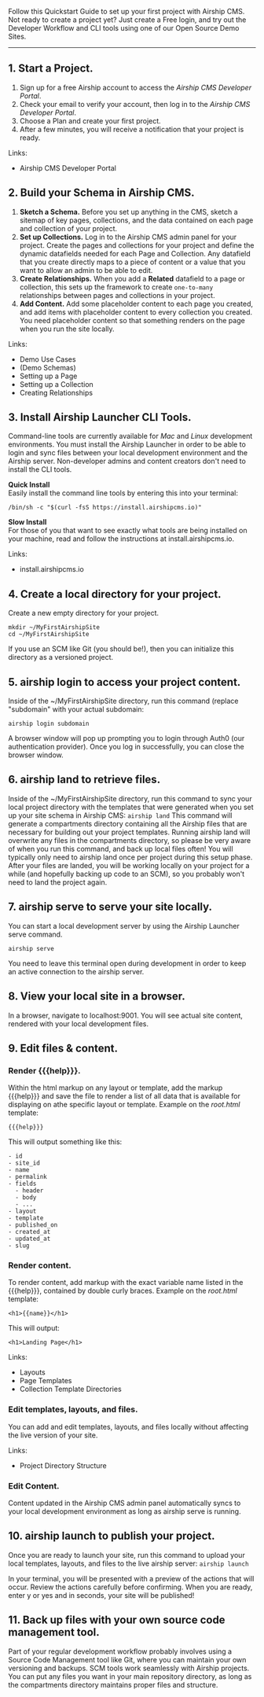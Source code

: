 Follow this Quickstart Guide to set up your first project with Airship CMS. Not ready to create a project yet? Just create a Free login, and try out the Developer Workflow and CLI tools using one of our Open Source Demo Sites.

---

## 1. Start a Project.
1. Sign up for a free Airship account to access the _Airship CMS Developer Portal_.
2. Check your email to verify your account, then log in to the _Airship CMS Developer Portal_.
3. Choose a Plan and create your first project.
4. After a few minutes, you will receive a notification that your project is ready.

Links:
- Airship CMS Developer Portal

## 2. Build your Schema in Airship CMS.
1. **Sketch a Schema.** Before you set up anything in the CMS, sketch a sitemap of key pages, collections, and the data contained on each page and collection of your project.
2. **Set up Collections.** Log in to the Airship CMS admin panel for your project. Create the pages and collections for your project and define the dynamic datafields needed for each Page and Collection. Any datafield that you create directly maps to a piece of content or a value that you want to allow an admin to be able to edit.
3. **Create Relationships.** When you add a **Related** datafield to a page or collection, this sets up the framework to create `one-to-many` relationships between pages and collections in your project.
4. **Add Content.** Add some placeholder content to each page you created, and add items with placeholder content to every collection you created. You need placeholder content so that something renders on the page when you run the site locally.

Links:
- Demo Use Cases
- (Demo Schemas)
- Setting up a Page
- Setting up a Collection
- Creating Relationships

## 3. Install Airship Launcher CLI Tools.
Command-line tools are currently available for _Mac_ and _Linux_ development environments. You must install the Airship Launcher in order to be able to login and sync files between your local development environment and the Airship server. Non-developer admins and content creators don't need to install the CLI tools.

**Quick Install**  
Easily install the command line tools by entering this into your terminal:
```
/bin/sh -c "$(curl -fsS https://install.airshipcms.io)"
```

**Slow Install**  
For those of you that want to see exactly what tools are being installed on your machine, read and follow the instructions at <span class="code">install.airshipcms.io</span>.

Links:
- install.airshipcms.io

## 4. Create a local directory for your project.
Create a new empty directory for your project.
```
mkdir ~/MyFirstAirshipSite
cd ~/MyFirstAirshipSite
```
If you use an SCM like Git (you should be!), then you can initialize this directory as a versioned project.

## 5. <span class="code">airship login</span> to access your project content.
Inside of the <span class="code">~/MyFirstAirshipSite directory</span>, run this command (replace "subdomain" with your actual subdomain:
```
airship login subdomain
```
A browser window will pop up prompting you to login through Auth0 (our authentication provider). Once you log in successfully, you can close the browser window.

## 6. <span class="code">airship land</span> to retrieve files.
Inside of the <span class="code">~/MyFirstAirshipSite directory</span>, run this command to sync your local project directory with the templates that were generated when you set up your site schema in Airship CMS:
```airship land```
This command will generate a <span class="code">compartments</span> directory containing all the Airship files that are necessary for building out your project templates. Running <span class="code">airship land</span> will overwrite any files in the <span class="code">compartments</span> directory, so please be very aware of when you run this command, and back up local files often! You will typically only need to <span class="code">airship land</span> once per project during this setup phase. After your files are landed, you will be working locally on your project for a while (and hopefully backing up code to an SCM), so you probably won't need to land the project again.

## 7. <span class="code">airship serve</span> to serve your site locally.
You can start a local development server by using the Airship Launcher serve command.
```
airship serve
```
You need to leave this terminal open during development in order to keep an active connection to the airship server.

## 8. View your local site in a browser.
In a browser, navigate to <span class="code">localhost:9001</span>. You will see actual site content, rendered with your local development files.

## 9. Edit files & content.

### Render {{{help}}}.
Within the html markup on any layout or template, add the markup <span class="code">{{{help}}}</span> and save the file to render a list of all data that is available for displaying on athe specific layout or template. Example on the _root.html_ template:
```
{{{help}}}
```
This will output something like this:
```
- id
- site_id
- name
- permalink
- fields
  - header
  - body
  - ...
- layout
- template
- published_on
- created_at
- updated_at
- slug
```

### Render content.
To render content, add markup with the exact variable name listed in the <span class="code">{{{help}}}</span>, contained by double curly braces. Example on the _root.html_ template:
```
<h1>{{name}}</h1>
```
This will output:
```
<h1>Landing Page</h1>
```
Links:
- Layouts
- Page Templates
- Collection Template Directories

### Edit templates, layouts, and files.
You can add and edit templates, layouts, and files locally without affecting the live version of your site.

Links:
- Project Directory Structure

### Edit Content.
Content updated in the Airship CMS admin panel automatically syncs to your local development environment as long as <span class="code">airship serve</span> is running.

## 10. <span class="code">airship launch</span> to publish your project.
Once you are ready to launch your site, run this command to upload your local templates, layouts, and files to the live airship server:
```airship launch```

In your terminal, you will be presented with a preview of the actions that will occur. Review the actions carefully before confirming. When you are ready, enter <span class="code">y</span> or <span class="code">yes</span> and in seconds, your site will be published!

## 11. Back up files with your own source code management tool.
Part of your regular development workflow probably involves using a Source Code Management tool like Git, where you can maintain your own versioning and backups. SCM tools work seamlessly with Airship projects. You can put any files you want in your main repository directory, as long as the <span class="code">compartments</span> directory maintains proper files and structure.
